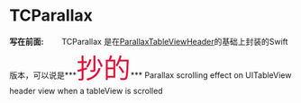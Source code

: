 # TCParallax
**写在前面:**
&emsp;&emsp;TCParallax 是在[ParallaxTableViewHeader](https://github.com/Vinodh-G/ParallaxTableViewHeader.git)的基础上封装的Swift版本，可以说是***<font face="微软雅黑" size = 72 color = "#DC143C">抄的</font>***
Parallax scrolling effect on UITableView header view when a tableView is scrolled




